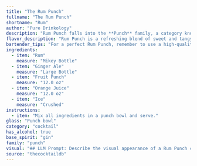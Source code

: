 ```yaml
---
title: "The Rum Punch"
fullname: "The Rum Punch"
shortname: "Rum"
author: "Pure Drinkology"
description: "Rum Punch falls into the **Punch** family, a category known for its communal origins. This specific concoction likely emerged in the Caribbean, blending the tropical flavors of rum, fruit punch, and orange juice with the refreshing fizz of ginger ale.  "
flavor_description: "Rum Punch is a refreshing blend of sweet and tangy flavors. The rum provides a warm, boozy base, while the ginger ale adds a subtle spice and fizz. The fruit punch contributes a vibrant sweetness, and the orange juice adds a citrusy tartness. The ice chills the drink to perfection, creating a harmonious balance of flavors. "
bartender_tips: "For a perfect Rum Punch, remember to use a high-quality rum, as it's the star of the show.  Start with a good base of fruit punch, then add a splash of orange juice for brightness.  Keep the ginger ale light, just enough to add a hint of fizz.  Don't over-ice it - just enough to chill the drink.  And most importantly, taste as you go to adjust sweetness and balance.  Garnish with a cherry or orange slice for a festive touch. "
ingredients:
  - item: "Rum"
    measure: "Mikey Bottle"
  - item: "Ginger Ale"
    measure: "Large Bottle"
  - item: "Fruit Punch"
    measure: "12.0 oz"
  - item: "Orange Juice"
    measure: "12.0 oz"
  - item: "Ice"
    measure: "Crushed"
instructions:
  - item: "Mix all ingredients in a punch bowl and serve."
glass: "Punch bowl"
category: "cocktail"
has_alcohol: true
base_spirit: "gin"
family: "punch"
visual: "## LLM Prompt: Describe the visual appearance of a Rum Punch cocktail. **Consider the following aspects:*** **Color:**  What are the dominant colors of the cocktail?  Is it a vibrant, clear hue, or a more muted, cloudy shade?  Does it have any layers or gradients?* **Transparency:** Is the drink transparent, translucent, or opaque?* **Texture:**  Does the cocktail have a smooth, silky texture, or is it more bubbly and frothy?* **Garnish:**  Does it have any garnishes? If so, what kind? (e.g., fruit slices, cherries, sprigs of mint)* **Glassware:**  What kind of glass is the cocktail served in? (e.g., hurricane glass, highball glass, tiki mug)**Example:**Imagine a **bright orange, translucent** Rum Punch. The **bubbly, frothy** drink is **layered**, with a **golden** layer of rum at the bottom, giving way to a **brighter orange** shade of fruit punch and ginger ale. It's served in a **classic hurricane glass**, garnished with a **slice of orange** and a **maraschino cherry**. "
source: "thecocktaildb"
---
```


